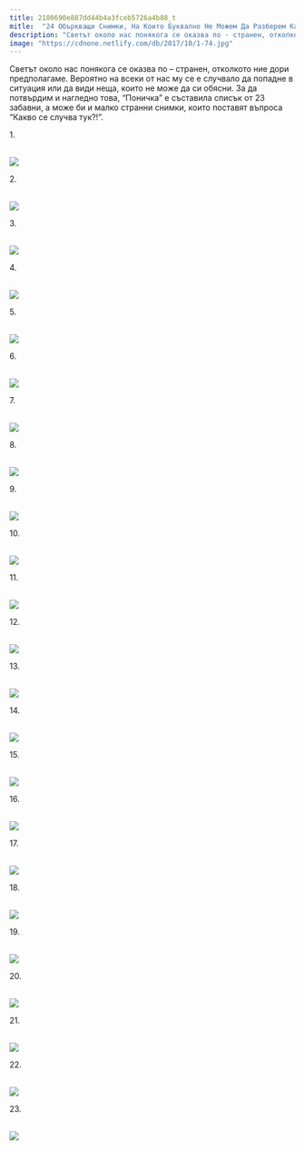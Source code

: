 ```yaml
---
title: 2180690e887dd44b4a3fceb5726a4b88_t
mitle:  "24 Объркващи Снимки, На Които Буквално Не Можем Да Разберем Какво Се Случва!"
description: "Светът около нас понякога се оказва по - странен, отколкото ние дори предполагаме. Вероятно на всеки от нас му се е случвало да попадне в ситуация или да види неща, ко"
image: "https://cdnone.netlify.com/db/2017/10/1-74.jpg"
---
```


 <p>Светът около нас понякога се оказва по – странен, отколкото ние дори предполагаме. Вероятно на всеки от нас му се е случвало да попадне в ситуация или да види неща, които не може да си обясни. За да потвърдим и нагледно това, “Поничка” е съставила списък от 23 забавни, а може би и малко странни снимки, които поставят въпроса “Какво се случва тук?!”.</p>      <p>1.</p> <p> <br/><img src="https://cdnone.netlify.com/db/2017/10/1-74.jpg"/><br/></p> <p>2.</p>      <p> <br/><img src="https://cdnone.netlify.com/db/2017/10/2-73.jpg"/><br/></p> <p>3.</p> <p> <br/><img src="https://cdnone.netlify.com/db/2017/10/3-72.jpg"/><br/></p> <p>4.</p>      <p> <br/><img src="https://cdnone.netlify.com/db/2017/10/4-74.jpg"/><br/></p> <p>5.</p> <p> <br/><img src="https://cdnone.netlify.com/db/2017/10/5-66-760x481.jpg"/><br/></p> <p>6.</p> <p> <br/><img src="https://cdnone.netlify.com/db/2017/10/6-69-760x903.jpg"/><br/></p> <p>7.</p>      <p> <br/><img src="https://cdnone.netlify.com/db/2017/10/7-67.jpg"/><br/></p> <p>8.</p> <p> <br/><img src="https://cdnone.netlify.com/db/2017/10/8-68.jpg"/><br/></p> <p>9.</p>      <p> <br/><img src="https://cdnone.netlify.com/db/2017/10/9-63.jpg"/><br/></p> <p>10.</p> <p> <br/><img src="https://cdnone.netlify.com/db/2017/10/10-66.jpg"/><br/></p> <p>11.</p> <p> <br/><img src="https://cdnone.netlify.com/db/2017/10/11-59.jpg"/><br/></p> <p>12.</p> <p> <br/><img src="https://cdnone.netlify.com/db/2017/10/12-59.jpg"/><br/></p> <p>13.</p> <p> <br/><img src="https://cdnone.netlify.com/db/2017/10/13-55.jpg"/><br/></p> <p>14.</p> <p> <br/><img src="https://cdnone.netlify.com/db/2017/10/14-64.jpg"/><br/></p> <p>15.</p> <p> <br/><img src="https://cdnone.netlify.com/db/2017/10/15-53.jpg"/><br/></p> <p>16.</p> <p> <br/><img src="https://cdnone.netlify.com/db/2017/10/16-49.jpg"/><br/></p> <p>17.</p> <p> <br/><img src="https://cdnone.netlify.com/db/2017/10/17-46.jpg"/><br/></p> <p>18.</p> <p> <br/><img src="https://cdnone.netlify.com/db/2017/10/18-36.jpg"/><br/></p> <p>19.</p> <p> <br/><img src="https://cdnone.netlify.com/db/2017/10/19-34.jpg"/><br/></p> <p>20.</p> <p> <br/><img src="https://cdnone.netlify.com/db/2017/10/20-29.jpg"/><br/></p> <p>21.</p> <p> <br/><img src="https://cdnone.netlify.com/db/2017/10/21-28.jpg"/><br/></p> <p>22.</p> <p> <br/><img src="https://cdnone.netlify.com/db/2017/10/22-25.jpg"/><br/></p> <p>23.</p> <p> <br/><img src="https://cdnone.netlify.com/db/2017/10/23-18-760x570.jpg"/><br/></p>       